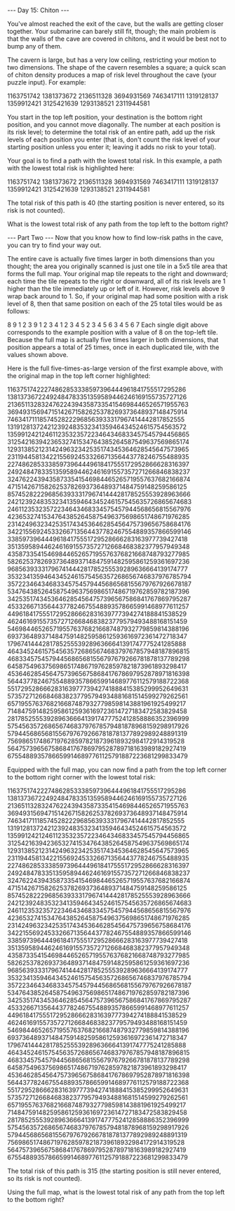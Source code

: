 --- Day 15: Chiton ---

You've almost reached the exit of the cave, but the walls are getting closer together. Your submarine can barely still fit, though; the main problem is that the walls of the cave are covered in chitons, and it would be best not to bump any of them.

The cavern is large, but has a very low ceiling, restricting your motion to two dimensions. The shape of the cavern resembles a square; a quick scan of chiton density produces a map of risk level throughout the cave (your puzzle input). For example:

1163751742
1381373672
2136511328
3694931569
7463417111
1319128137
1359912421
3125421639
1293138521
2311944581

You start in the top left position, your destination is the bottom right position, and you cannot move diagonally. The number at each position is its risk level; to determine the total risk of an entire path, add up the risk levels of each position you enter (that is, don't count the risk level of your starting position unless you enter it; leaving it adds no risk to your total).

Your goal is to find a path with the lowest total risk. In this example, a path with the lowest total risk is highlighted here:

1163751742
1381373672
2136511328
3694931569
7463417111
1319128137
1359912421
3125421639
1293138521
2311944581

The total risk of this path is 40 (the starting position is never entered, so its risk is not counted).

What is the lowest total risk of any path from the top left to the bottom right?

--- Part Two ---
Now that you know how to find low-risk paths in the cave, you can try to find your way out.

The entire cave is actually five times larger in both dimensions than you thought; the area you originally scanned is just one tile in a 5x5 tile area that forms the full map. Your original map tile repeats to the right and downward; each time the tile repeats to the right or downward, all of its risk levels are 1 higher than the tile immediately up or left of it. However, risk levels above 9 wrap back around to 1. So, if your original map had some position with a risk level of 8, then that same position on each of the 25 total tiles would be as follows:

8 9 1 2 3
9 1 2 3 4
1 2 3 4 5
2 3 4 5 6
3 4 5 6 7
Each single digit above corresponds to the example position with a value of 8 on the top-left tile. Because the full map is actually five times larger in both dimensions, that position appears a total of 25 times, once in each duplicated tile, with the values shown above.

Here is the full five-times-as-large version of the first example above, with the original map in the top left corner highlighted:

11637517422274862853338597396444961841755517295286
13813736722492484783351359589446246169155735727126
21365113283247622439435873354154698446526571955763
36949315694715142671582625378269373648937148475914
74634171118574528222968563933317967414442817852555
13191281372421239248353234135946434524615754563572
13599124212461123532357223464346833457545794456865
31254216394236532741534764385264587549637569865174
12931385212314249632342535174345364628545647573965
23119445813422155692453326671356443778246755488935
22748628533385973964449618417555172952866628316397
24924847833513595894462461691557357271266846838237
32476224394358733541546984465265719557637682166874
47151426715826253782693736489371484759148259586125
85745282229685639333179674144428178525553928963666
24212392483532341359464345246157545635726865674683
24611235323572234643468334575457944568656815567976
42365327415347643852645875496375698651748671976285
23142496323425351743453646285456475739656758684176
34221556924533266713564437782467554889357866599146
33859739644496184175551729528666283163977739427418
35135958944624616915573572712668468382377957949348
43587335415469844652657195576376821668748793277985
58262537826937364893714847591482595861259361697236
96856393331796741444281785255539289636664139174777
35323413594643452461575456357268656746837976785794
35722346434683345754579445686568155679767926678187
53476438526458754963756986517486719762859782187396
34253517434536462854564757396567586841767869795287
45332667135644377824675548893578665991468977611257
44961841755517295286662831639777394274188841538529
46246169155735727126684683823779579493488168151459
54698446526571955763768216687487932779859814388196
69373648937148475914825958612593616972361472718347
17967414442817852555392896366641391747775241285888
46434524615754563572686567468379767857948187896815
46833457545794456865681556797679266781878137789298
64587549637569865174867197628597821873961893298417
45364628545647573965675868417678697952878971816398
56443778246755488935786659914689776112579188722368
55172952866628316397773942741888415385299952649631
57357271266846838237795794934881681514599279262561
65719557637682166874879327798598143881961925499217
71484759148259586125936169723614727183472583829458
28178525553928963666413917477752412858886352396999
57545635726865674683797678579481878968159298917926
57944568656815567976792667818781377892989248891319
75698651748671976285978218739618932984172914319528
56475739656758684176786979528789718163989182927419
67554889357866599146897761125791887223681299833479

Equipped with the full map, you can now find a path from the top left corner to the bottom right corner with the lowest total risk:

11637517422274862853338597396444961841755517295286
13813736722492484783351359589446246169155735727126
21365113283247622439435873354154698446526571955763
36949315694715142671582625378269373648937148475914
74634171118574528222968563933317967414442817852555
13191281372421239248353234135946434524615754563572
13599124212461123532357223464346833457545794456865
31254216394236532741534764385264587549637569865174
12931385212314249632342535174345364628545647573965
23119445813422155692453326671356443778246755488935
22748628533385973964449618417555172952866628316397
24924847833513595894462461691557357271266846838237
32476224394358733541546984465265719557637682166874
47151426715826253782693736489371484759148259586125
85745282229685639333179674144428178525553928963666
24212392483532341359464345246157545635726865674683
24611235323572234643468334575457944568656815567976
42365327415347643852645875496375698651748671976285
23142496323425351743453646285456475739656758684176
34221556924533266713564437782467554889357866599146
33859739644496184175551729528666283163977739427418
35135958944624616915573572712668468382377957949348
43587335415469844652657195576376821668748793277985
58262537826937364893714847591482595861259361697236
96856393331796741444281785255539289636664139174777
35323413594643452461575456357268656746837976785794
35722346434683345754579445686568155679767926678187
53476438526458754963756986517486719762859782187396
34253517434536462854564757396567586841767869795287
45332667135644377824675548893578665991468977611257
44961841755517295286662831639777394274188841538529
46246169155735727126684683823779579493488168151459
54698446526571955763768216687487932779859814388196
69373648937148475914825958612593616972361472718347
17967414442817852555392896366641391747775241285888
46434524615754563572686567468379767857948187896815
46833457545794456865681556797679266781878137789298
64587549637569865174867197628597821873961893298417
45364628545647573965675868417678697952878971816398
56443778246755488935786659914689776112579188722368
55172952866628316397773942741888415385299952649631
57357271266846838237795794934881681514599279262561
65719557637682166874879327798598143881961925499217
71484759148259586125936169723614727183472583829458
28178525553928963666413917477752412858886352396999
57545635726865674683797678579481878968159298917926
57944568656815567976792667818781377892989248891319
75698651748671976285978218739618932984172914319528
56475739656758684176786979528789718163989182927419
67554889357866599146897761125791887223681299833479

The total risk of this path is 315 (the starting position is still never entered, so its risk is not counted).

Using the full map, what is the lowest total risk of any path from the top left to the bottom right?